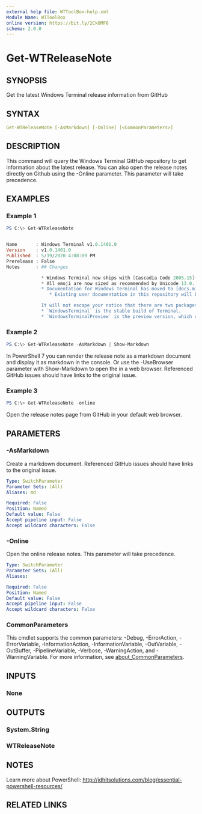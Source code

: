```yaml
---
external help file: WTToolBox-help.xml
Module Name: WTToolBox
online version: https://bit.ly/2Ck0MF6
schema: 2.0.0
---
```


# Get-WTReleaseNote

## SYNOPSIS

Get the latest Windows Terminal release information from GitHub

## SYNTAX

```yaml
Get-WTReleaseNote [-AsMarkdown] [-Online] [<CommonParameters>]
```

## DESCRIPTION

This command will query the Windows Terminal GitHub repository to get information about the latest release. You can also open the release notes directly on Github using the -Online parameter. This parameter will take precedence.

## EXAMPLES

### Example 1

```powershell
PS C:\> Get-WTReleaseNote


Name       : Windows Terminal v1.0.1401.0
Version    : v1.0.1401.0
Published  : 5/19/2020 4:08:09 PM
Prerelease : False
Notes      : ## Changes

             * Windows Terminal now ships with [Cascadia Code 2005.15](https://github.com/microsoft/cascadia-code/releases/tag/v2005.15).
             * All emoji are now sized as recommended by Unicode 13.0. You _will_ see some emoji that are smaller than you want them to be. That's just a fact of life. (#5934)
             * Documentation for Windows Terminal has moved to [docs.microsoft.com](http://docs.microsoft.com/windows/terminal)!
                * Existing user documentation in this repository will be moving to a nice farm upstate in short order.

             It will not escape your notice that there are two packages in this release:
             * `WindowsTerminal` is the stable build of Terminal.
             * `WindowsTerminalPreview` is the preview version, which can be installed _side-by-side_ with the stable version.
```

### Example 2

```powershell
PS C:\> Get-WTReleaseNote -AsMarkdown | Show-Markdown
```

In PowerShell 7 you can render the release note as a markdown document and display it as markdown in the console.
Or use the -UseBrowser parameter with Show-Markdown to open the in a web browser.
Referenced GitHub issues should have links to the original issue.

### Example 3

```powershell
PS C:\> Get-WTReleaseNote -online
```

Open the release notes page from GitHub in your default web browser.

## PARAMETERS

### -AsMarkdown

Create a markdown document. Referenced GitHub issues should have links to the original issue.

```yaml
Type: SwitchParameter
Parameter Sets: (All)
Aliases: md

Required: False
Position: Named
Default value: False
Accept pipeline input: False
Accept wildcard characters: False
```

### -Online

Open the online release notes. This parameter will take precedence.

```yaml
Type: SwitchParameter
Parameter Sets: (All)
Aliases:

Required: False
Position: Named
Default value: False
Accept pipeline input: False
Accept wildcard characters: False
```

### CommonParameters

This cmdlet supports the common parameters: -Debug, -ErrorAction, -ErrorVariable, -InformationAction, -InformationVariable, -OutVariable, -OutBuffer, -PipelineVariable, -Verbose, -WarningAction, and -WarningVariable. For more information, see [about_CommonParameters](http://go.microsoft.com/fwlink/?LinkID=113216).

## INPUTS

### None

## OUTPUTS

### System.String

### WTReleaseNote

## NOTES

Learn more about PowerShell: http://jdhitsolutions.com/blog/essential-powershell-resources/

## RELATED LINKS

